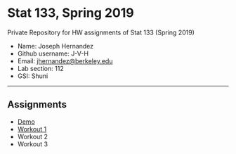 # Stat 133, Spring 2019

Private Repository for HW assignments of Stat 133 (Spring 2019)

- Name: Joseph Hernandez
- Github username: J-V-H
- Email: jhernandez@berkeley.edu
- Lab section: 112
- GSI: Shuni

-----

## Assignments

- [Demo](demo)
- [Workout 1](workout1)
- Workout 2
- Workout 3


